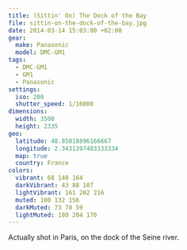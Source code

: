 ```yaml
---
title: (Sittin' On) The Dock of the Bay
file: sittin-on-the-dock-of-the-bay.jpg
date: 2014-03-14 15:03:00 +02:00
gear:
  make: Panasonic
  model: DMC-GM1
tags:
  - DMC-GM1
  - GM1
  - Panasonic
settings:
  iso: 200
  shutter_speed: 1/16000
dimensions:
  width: 3500
  height: 2335
geo:
  latitude: 48.85818896166667
  longitude: 2.3431397483333334
  map: true
  country: France
colors:
  vibrant: 68 140 164
  darkVibrant: 43 88 107
  lightVibrant: 161 202 216
  muted: 100 132 156
  darkMuted: 73 78 59
  lightMuted: 180 204 170
---
```


Actually shot in Paris, on the dock of the Seine river.
